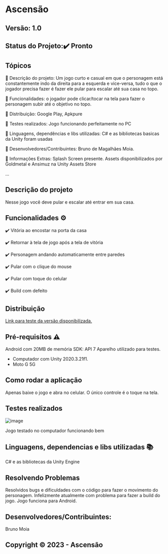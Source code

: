 # Ascensão
## Versão: 1.0 
## Status do Projeto:✔️ Pronto

## Tópicos
🔹 Descrição do projeto: 
Um jogo curto e casual em que o personagem está constantemente indo da direita para a esquerda e vice-versa, tudo o que o jogador precisa fazer é fazer ele pular para escalar até sua casa no topo. 

🔹 Funcionalidades:
o jogador pode clicar/tocar na tela para fazer o personagem subir até o objetivo no topo.

🔹 Distribuição:
Google Play, Apkpure

🔹 Testes realizados:
Jogo funcionando perfeitamente no PC

🔹 Linguagens, dependências e libs utilizadas:
C# e as bibliotecas basicas da Unity foram usadas

🔹 Desenvolvedores/Contribuintes:
Bruno de Magalhães Moia.

🔹 Informações Extras:
Splash Screen presente. Assets disponibilizados por Goldmetal e Ansimuz na Unity Assets Store


...


## Descrição do projeto
Nesse jogo você deve pular e escalar até entrar em sua casa.

## Funcionalidades ⚙️
✔️ Vitória ao encostar na porta da casa

✔️ Retornar à tela de jogo após a tela de vitória

✔️  Personagem andando automaticamente entre paredes

✔️  Pular com o clique do mouse

✔️ Pular com toque do celular

✔️ Build com defeito

## Distribuição
[Link para teste da versão disponibilizada.](https://apkpure.com/p/com.BrrrGames.Ascenso)

## Pré-requisitos ⚠️    
Android com 20MB de memória
SDK: API 7 
Aparelho utilizado para testes.
- Computador com Unity 2020.3.21f1.
- Moto G 5G

## Como rodar a aplicação 
Apenas baixe o jogo e abra no celular. O único controle é o toque na tela.

## Testes realizados
![image](https://github.com/firebrunan/Mobile-Platform/assets/89662288/26d66f89-daa9-458e-b5f9-ff1826ac576b)

Jogo testado no computador funcionando bem


## Linguagens, dependencias e libs utilizadas 📚
C# e as bibliotecas da Unity Engine

## Resolvendo Problemas 
Resolvidos bugs e dificuldades com o código para fazer o movimento do personagem. Infelizmente atualmente com problema para fazer a build do jogo. Jogo funciona para Android.


## Desenvolvedores/Contribuintes:
Bruno Moia

## Copyright ©️ 2023 - Ascensão
